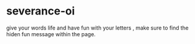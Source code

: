# severance-oi
give your words life and have fun with your letters , make sure to find the hiden fun message within the page.
